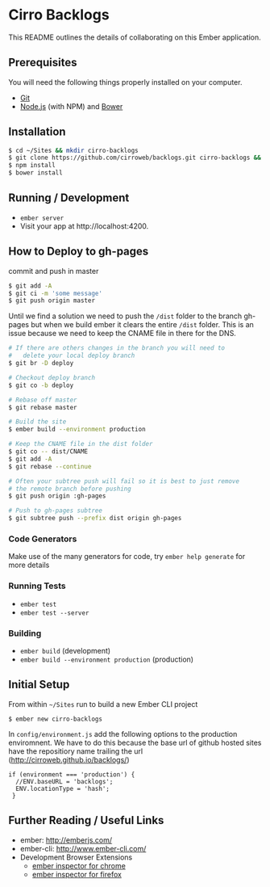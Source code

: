 # Cirro Backlogs

This README outlines the details of collaborating on this Ember application.

## Prerequisites

You will need the following things properly installed on your computer.

* [Git](http://git-scm.com/)
* [Node.js](http://nodejs.org/) (with NPM) and [Bower](http://bower.io/)

## Installation
```bash
$ cd ~/Sites && mkdir cirro-backlogs
$ git clone https://github.com/cirroweb/backlogs.git cirro-backlogs && cd $_
$ npm install
$ bower install
```

## Running / Development

* `ember server`
* Visit your app at http://localhost:4200.

## How to Deploy to gh-pages

commit and push in master
```bash
$ git add -A
$ git ci -m 'some message'
$ git push origin master
```
Until we find a solution we need to push the `/dist` folder to the branch gh-pages but when we build ember it clears the entire `/dist` folder. This is an issue because we need to keep the CNAME file in there for the DNS. 

```bash
# If there are others changes in the branch you will need to
#	delete your local deploy branch
$ git br -D deploy

# Checkout deploy branch
$ git co -b deploy 

# Rebase off master
$ git rebase master

# Build the site
$ ember build --environment production

# Keep the CNAME file in the dist folder
$ git co -- dist/CNAME
$ git add -A
$ git rebase --continue

# Often your subtree push will fail so it is best to just remove 
# the remote branch before pushing
$ git push origin :gh-pages

# Push to gh-pages subtree
$ git subtree push --prefix dist origin gh-pages 
```

### Code Generators

Make use of the many generators for code, try `ember help generate` for more details

### Running Tests

* `ember test`
* `ember test --server`

### Building

* `ember build` (development)
* `ember build --environment production` (production)

## Initial Setup

From within `~/Sites` run to build a new Ember CLI project
```
$ ember new cirro-backlogs
```

In `config/environment.js` add the following options to the production enviromnent. We have to do this because the base url of github hosted sites have the repositiory name trailing the url (http://cirroweb.github.io/backlogs/)
```
if (environment === 'production') {
  //ENV.baseURL = 'backlogs';
  ENV.locationType = 'hash';
 }
```


## Further Reading / Useful Links

* ember: http://emberjs.com/
* ember-cli: http://www.ember-cli.com/
* Development Browser Extensions
  * [ember inspector for chrome](https://chrome.google.com/webstore/detail/ember-inspector/bmdblncegkenkacieihfhpjfppoconhi)
  * [ember inspector for firefox](https://addons.mozilla.org/en-US/firefox/addon/ember-inspector/)

